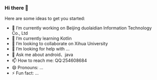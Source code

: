 ### Hi there 👋

<!--
**lihongjiang/lihongjiang** is a ✨ _special_ ✨ repository because its `README.md` (this file) appears on your GitHub profile.
-->

Here are some ideas to get you started:

- 🔭 I’m currently working on Beijing duolaidian Information Technology Co., Ltd
- 🌱 I’m currently learning Kotlin
- 👯 I’m looking to collaborate on Xihua University
- 🤔 I’m looking for help with ...
- 💬 Ask me about android、java
- 📫 How to reach me: QQ:254608684
- 😄 Pronouns: ...
- ⚡ Fun fact: ...

